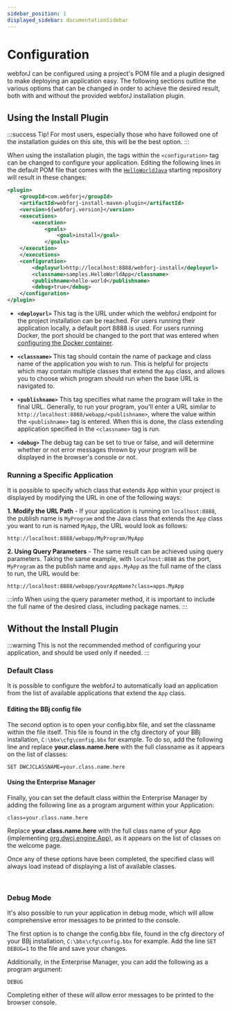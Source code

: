 ```yaml
---
sidebar_position: 1
displayed_sidebar: documentationSidebar
---
```


# Configuration

webforJ can be configured using a project's POM file and a plugin designed to make deploying an application easy. The following sections outline the various options that can be changed in order to achieve the desired result, both with and without the provided webforJ installation plugin.

## Using the Install Plugin

:::success Tip! 
For most users, especially those who have followed one of the installation guides on this site, this will be the best option.
:::

When using the installation plugin, the tags within the `<configuration>` tag can be changed to configure your application. Editing the following lines in the default POM file that comes with the [`HelloWorldJava`](https://github.com/webforj/HelloWorldJava) starting repository will result in these changes:

```xml {13-16} showLineNumbers
<plugin>
    <groupId>com.webforj</groupId>
    <artifactId>webforj-install-maven-plugin</artifactId>
    <version>${webforj.version}</version>
    <executions>
        <execution>
            <goals>
                <goal>install</goal>
            </goals>
    </execution>
    </executions>
    <configuration>
        <deployurl>http://localhost:8888/webforj-install</deployurl>
        <classname>samples.HelloWorldApp</classname>
        <publishname>hello-world</publishname>
        <debug>true</debug>
    </configuration>
</plugin>
```

- **`<deployurl>`** This tag is the URL under which the webforJ endpoint for the project installation can be reached. For users running their application locally, a default port 8888 is used. For users running Docker, the port should be changed to the port that was entered when [configuring the Docker container](../installation/docker_user.md#2-configuration).

- **`<classname>`** This tag should contain the name of package and class name of the application you wish to run. This is helpful for projects which may contain multiple classes that extend the `App` class, and allows you to choose which program should run when the base URL is navigated to.

- **`<publishname>`** This tag specifies what name the program will take in the final URL. Generally, to run your program, you'll enter a URL similar to `http://localhost:8888/webapp/<publishname>`, where the value within the `<publishname>` tag is entered. When this is done, the class extending application specified in the `<classname>` tag is run.

- **`<debug>`** The debug tag can be set to true or false, and will determine whether or not error messages thrown by your program will be displayed in the browser's console or not. 

### Running a Specific Application


It is possible to specify which class that extends App within your project is displayed by modifying the URL in one of the following ways: 

**1. Modify the URL Path** - If your application is running on `localhost:8888`, the publish name is `MyProgram` and the Java class that extends the `App` class you want to run is named `MyApp`, the URL would look as follows:

`http://localhost:8888/webapp/MyProgram/MyApp`

**2. Using Query Parameters** - The same result can be achieved using query parameters. Taking the same example, with `localhost:8888` as the port, `MyProgram` as the publish name and `apps.MyApp` as the full name of the class to run, the URL would be:

`http://localhost:8888/webapp/yourAppName?class=apps.MyApp`

:::info
When using the query parameter method, it is important to include the full name of the desired class, including package names.
:::


## Without the Install Plugin

:::warning
This is not the recommended method of configuring your application, and should be used only if needed.
:::

### Default Class

It is possible to configure the webforJ to automatically load an application from the list of available applications that extend the `App` class. 

#### Editing the BBj config file
The second option is to open your config.bbx file, and set the classname within the file itself. This file is found in the cfg directory of your BBj installation, `C:\bbx\cfg\config.bbx` for example. To do so, add the following line and replace <b>your.class.name.here</b> with the full classname as it appears on the list of classes:

`SET DWCJCLASSNAME=your.class.name.here`

#### Using the Enterprise Manager

Finally, you can set the default class within the Enterprise Manager by adding the following line as a program argument within your Application:

`class=your.class.name.here`

Replace <b>your.class.name.here</b> with the full class name of your App (implementing [org.dwcj.engine.App](https://javadoc.io/doc/org.dwcj/dwcj-engine/latest/com/webforj/App.html)), as it appears on the list of classes on the welcome page.

Once any of these options have been completed, the specified class will always load instead of displaying a list of available classes.

<br />

### Debug Mode

It's also possible to run your application in debug mode, which will allow comprehensive error messages to be printed to the console. 

The first option is to change the config.bbx file, found in the cfg directory of your BBj installation, `C:\bbx\cfg\config.bbx` for example. Add the line `SET DEBUG=1` to the file and save your changes.

Additionally, in the Enterprise Manager, you can add the following as a program argument:

`DEBUG`

Completing either of these will allow error messages to be printed to the browser console.